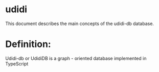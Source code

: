 # udidi

This document describes the main concepts of the udidi-db database.

# Definition:

Udidi-db or UdidiDB is a graph - oriented database implemented in TypeScript
